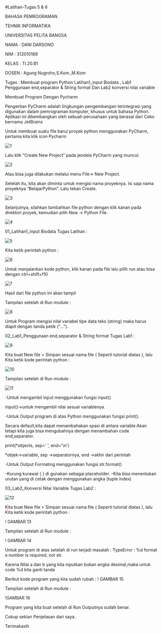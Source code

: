 #Latihan-Tugas 5 & 6

BAHASA PEMROGRAMAN

TEHNIK INFORMATIKA

UNIVERSITAS PELITA BANGSA

NAMA : DANI DARSONO

NIM : 312010189

KELAS : TI.20.B1

DOSEN : Agung Nugroho,S.Kom.,M.Kom

Tugas : Membuat program Python Latihan1_input Biodata , Lab1 Penggunaan end,separator & String format Dan Lab2 konversi nilai variable

Membuat Program Dengan Pycharm

Pengertian PyCharm adalah lingkungan pengembangan terintegrasi yang digunakan dalam pemrograman komputer, khusus untuk bahasa Python. Aplikasi ini dikembangkan oleh sebuah perusahaan yang berasal dari Ceko bernama JetBrains

Untuk membuat suatu file baru/ proyek python menggunakan PyCharm, pertama kita klik icon Pycharm

![1](https://user-images.githubusercontent.com/73014427/98116305-af702c00-1eda-11eb-97d6-09c93a3351f2.png)


Lalu klik “Create New Project” pada jendela PyCharm yang muncul.

![2](https://user-images.githubusercontent.com/73014427/98116491-ee05e680-1eda-11eb-8f2a-23731cf9faff.png)

Atau bisa juga dilakukan melalui menu File-> New Project.

Setelah itu, kita akan diminta untuk mengisi nama proyeknya. Isi saja nama proyeknya “BelajarPython”. Lalu tekan Create.

![3](https://user-images.githubusercontent.com/73014427/98116504-f3633100-1eda-11eb-95dc-20665648b437.png)

Selanjutnya, silahkan tambahkan file python dengan klik kanan pada direktori proyek, kemudian pilih New -> Python File.

![4](https://user-images.githubusercontent.com/73014427/98116516-f78f4e80-1eda-11eb-848c-0a2fc8fb6b11.png)


01_Latihan1_input Biodata
Tugas Latihan :

![5](https://user-images.githubusercontent.com/73014427/98116532-fbbb6c00-1eda-11eb-83cc-44fdfc6a87fa.png)


Kita ketik perintah python :

![6](https://user-images.githubusercontent.com/73014427/98117131-daa74b00-1edb-11eb-81aa-db6d8416520f.png)


Untuk menjalankan kode python, klik kanan pada file lalu pilih run atau bisa dengan ctrl+shift+f10

![7](https://user-images.githubusercontent.com/73014427/98117327-26f28b00-1edc-11eb-9ce6-c041811a3443.png)

Hasil dari file python ini akan tampil

Tampilan setelah di Run module :

![8](https://user-images.githubusercontent.com/73014427/98117428-51dcdf00-1edc-11eb-87e4-b2793ea1af4c.png)

Untuk Program mengisi nilai variabel tipe data teks (string) maka harus diapit dengan tanda petik ("...").



02_Lab1_Penggunaan end,separator & String format
Tugas Lab1 :

![9](https://user-images.githubusercontent.com/73014427/98117530-7e90f680-1edc-11eb-964e-80274ee52646.png)

Kita buat New file > Simpan sesuai nama file ( Seperti tutorial diatas ), lalu Kita ketik kode perintah python :

![10](https://user-images.githubusercontent.com/73014427/98117893-f101d680-1edc-11eb-8b36-393e0bf1111a.png)


Tampilan setelah di Run module :

![11](https://user-images.githubusercontent.com/73014427/98118029-24446580-1edd-11eb-9631-0fe9647c1b87.png)


-Untuk mengambil Input menggunakan fungsi input()

input()->untuk mengambil nilai sesuai variablenya.

-Untuk Output program di atas Python menggunakan fungsi print().

Secara default,kita dapat menambahakan spasi di antara variable.Akan tetapi kita juga bisa mengubahnya dengan menambahan code end,separator.

print(*objects, sep=' ', end='\n')

*objek->variable, sep ->separatornya, end ->akhir dari perintah

-Untuk Output Formating menggunakan fungsi str.format()

-Kurung kurawal { } di gunakan sebagai placeholder. -Kita bisa menentukan urutan yang di cetak dengan menggunakan angka (tuple index)

03_Lab2_Konversi Nilai Variable
Tugas Lab2 :

![12](https://user-images.githubusercontent.com/73014427/98118132-53f36d80-1edd-11eb-9433-fce8054de71c.png)

Kita buat New file > Simpan sesuai nama file ( Seperti tutorial diatas ), lalu Kita ketik kode perintah python :

! GAMBAR 13

Tampilan setelah di Run module :

! GAMBAR 14

Untuk program di atas setelah di run terjadi masalah : TypeError : %d format a number is required, not str.

Karena Nilai a dan b yang kita inputkan bukan angka desimal,maka untuk code %d kita ganti tanda


Berikut kode program yang kita sudah rubah :
! GAMBAR 15

Tampilan setelah di Run module :

!GAMBAR 16

Program yang kita buat setelah di Run Outputnya sudah benar.

Cukup sekian Penjelasan dari saya.

Terimakasih


